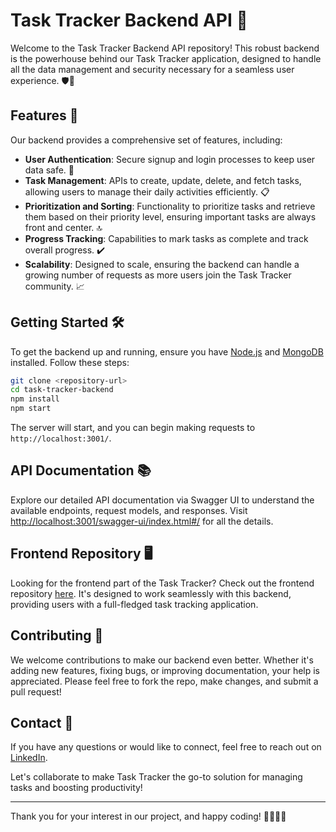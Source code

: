 # Task Tracker Backend API 🚀

Welcome to the Task Tracker Backend API repository! This robust backend is the powerhouse behind our Task Tracker application, designed to handle all the data management and security necessary for a seamless user experience. 🛡️💾

## Features 🌟

Our backend provides a comprehensive set of features, including:

- **User Authentication**: Secure signup and login processes to keep user data safe. 🔐
- **Task Management**: APIs to create, update, delete, and fetch tasks, allowing users to manage their daily activities efficiently. 📋
- **Prioritization and Sorting**: Functionality to prioritize tasks and retrieve them based on their priority level, ensuring important tasks are always front and center. 🔝
- **Progress Tracking**: Capabilities to mark tasks as complete and track overall progress. ✔️
- **Scalability**: Designed to scale, ensuring the backend can handle a growing number of requests as more users join the Task Tracker community. 📈

## Getting Started 🛠️

To get the backend up and running, ensure you have [Node.js](https://nodejs.org/) and [MongoDB](https://www.mongodb.com/) installed. Follow these steps:

```bash
git clone <repository-url>
cd task-tracker-backend
npm install
npm start
```

The server will start, and you can begin making requests to `http://localhost:3001/`.

## API Documentation 📚

Explore our detailed API documentation via Swagger UI to understand the available endpoints, request models, and responses. Visit [http://localhost:3001/swagger-ui/index.html#/](http://localhost:3001/swagger-ui/index.html#/) for all the details.

## Frontend Repository 🖥️

Looking for the frontend part of the Task Tracker? Check out the frontend repository [here](https://github.com/marissaburca/task-tracker-fe). It's designed to work seamlessly with this backend, providing users with a full-fledged task tracking application.

## Contributing 🌱

We welcome contributions to make our backend even better. Whether it's adding new features, fixing bugs, or improving documentation, your help is appreciated. Please feel free to fork the repo, make changes, and submit a pull request!

## Contact 📩

If you have any questions or would like to connect, feel free to reach out on [LinkedIn](https://www.linkedin.com/in/marissa-burca-developer/).

Let's collaborate to make Task Tracker the go-to solution for managing tasks and boosting productivity!

---

Thank you for your interest in our project, and happy coding! 🎉👨‍💻🎉
